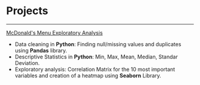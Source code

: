 # Projects

***

[McDonald's Menu Exploratory Analysis](https://github.com/Hazael-diaz-data/projects/blob/main/eda_mc.ipynb)
- Data cleaning in **Python**: Finding null/missing values and duplicates using **Pandas** library.
- Descriptive Statistics in **Python**: Min, Max, Mean, Median, Standar Deviation.
- Exploratory analysis: Correlation Matrix for the 10 most important variables and creation of a heatmap using **Seaborn** Library.
